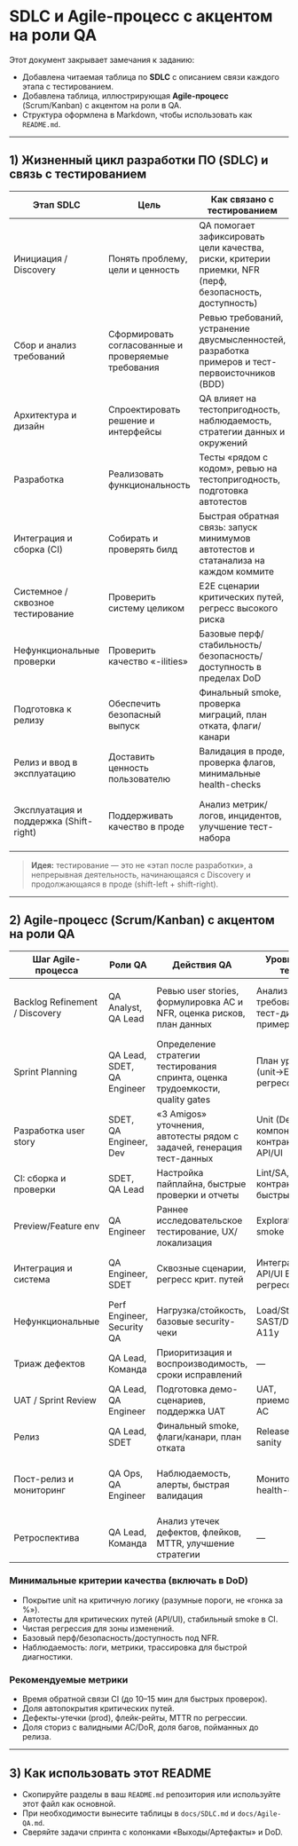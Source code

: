 # SDLC и Agile-процесс с акцентом на роли QA

Этот документ закрывает замечания к заданию:
- Добавлена читаемая таблица по **SDLC** с описанием связи каждого этапа с тестированием.
- Добавлена таблица, иллюстрирующая **Agile-процесс** (Scrum/Kanban) с акцентом на роли в QA.
- Структура оформлена в Markdown, чтобы использовать как `README.md`.

---

## 1) Жизненный цикл разработки ПО (SDLC) и связь с тестированием

| Этап SDLC | Цель | Как связано с тестированием | Роли QA | Основные виды тестирования | Артефакты / Критерии |
|---|---|---|---|---|---|
| Инициация / Discovery | Понять проблему, цели и ценность | QA помогает зафиксировать цели качества, риски, критерии приемки, NFR (перф, безопасность, доступность) | QA Lead, QA Analyst | Анализ рисков, формализация AC, черновой тест-план | Документ целей качества, черновой тест-план, риск-реестр |
| Сбор и анализ требований | Сформировать согласованные и проверяемые требования | Ревью требований, устранение двусмысленностей, разработка примеров и тест-первоисточников (BDD) | QA Analyst, QA Engineer | Статический анализ требований, примерное моделирование тестов | DoR для сториз, согласованные AC, набор примерных сценариев |
| Архитектура и дизайн | Спроектировать решение и интерфейсы | QA влияет на тестопригодность, наблюдаемость, стратегии данных и окружений | QA Lead, SDET | План пирамиды тестов, стратегия данных/фикстур | Тест-стратегия, матрица рисков, план окружений |
| Разработка | Реализовать функциональность | Тесты «рядом с кодом», ревью на тестопригодность, подготовка автотестов | SDET, Dev (unit), QA Engineer | Unit, компонентные, контрактные (API), линт/SA | Покрытие unit, автотесты в репо, quality gates в CI |
| Интеграция и сборка (CI) | Собирать и проверять билд | Быстрая обратная связь: запуск минимумов автотестов и статанализа на каждом коммите | SDET, QA Lead | Lint/SA, unit, контрактные, smoke | Отчеты CI, статусы quality gate, артефакты сборки |
| Системное / сквозное тестирование | Проверить систему целиком | E2E сценарии критических путей, регресс высокого риска | QA Engineer, SDET | Интеграционные, E2E (API/UI), регрессионные | Протоколы прогона, баг-репорты, регресс-отчет |
| Нефункциональные проверки | Проверить качество «-ilities» | Базовые перф/стабильность/безопасность/доступность в пределах DoD | Perf Engineer, Security QA | Load/Stress/Soak, SAST/DAST, A11y | Отчеты перф/безопасности, список улучшений |
| Подготовка к релизу | Обеспечить безопасный выпуск | Финальный smoke, проверка миграций, план отката, флаги/канари | QA Lead, SDET | Release-smoke, sanity | Чек-лист релиза, go/no-go, инструкции отката |
| Релиз и ввод в эксплуатацию | Доставить ценность пользователю | Валидация в проде, проверка флагов, минимальные health-checks | QA Engineer, QA Ops | Мониторинг, синтетические проверки | Отчет о релизе, подтверждение здоровья |
| Эксплуатация и поддержка (Shift-right) | Поддерживать качество в проде | Анализ метрик/логов, инцидентов, улучшение тест-набора | QA Ops, QA Lead | Пострелизная валидация, анализ утечек дефектов | Постмортем, план улучшений, обновленная стратегия |

> **Идея:** тестирование — это не «этап после разработки», а непрерывная деятельность, начинающаяся с Discovery и продолжающаяся в проде (shift-left + shift-right).

---

## 2) Agile-процесс (Scrum/Kanban) с акцентом на роли QA

| Шаг Agile-процесса | Роли QA | Действия QA | Уровни/типы тестов | Выходы / Артефакты |
|---|---|---|---|---|
| Backlog Refinement / Discovery | QA Analyst, QA Lead | Ревью user stories, формулировка AC и NFR, оценка рисков, план данных | Анализ требований, тест-дизайн по примерам | DoR, черновые кейсы, матрица рисков |
| Sprint Planning | QA Lead, SDET, QA Engineer | Определение стратегии тестирования спринта, оценка трудоемкости, quality gates | План уровней (unit→E2E), регресс-скоуп | План тестирования, DoD c QA-критериями |
| Разработка user story | SDET, QA Engineer, Dev | «3 Amigos» уточнения, автотесты рядом с задачей, генерация тест-данных | Unit (Dev), компонентные/контрактные, API/UI | Коммиты автотестов, фикстуры/фабрики |
| CI: сборка и проверки | SDET, QA Lead | Настройка пайплайна, быстрые проверки и отчеты | Lint/SA, unit, контрактные, быстрый smoke | Отчеты CI, статус quality gate |
| Preview/Feature env | QA Engineer | Раннее исследовательское тестирование, UX/локализация | Exploratory, UI smoke | Дефект-репорты, заметки сессий |
| Интеграция и система | QA Engineer, SDET | Сквозные сценарии, регресс крит. путей | Интеграционные, API/UI E2E, регресс | Протокол прогонов, отчет о регрессе |
| Нефункциональные | Perf Engineer, Security QA | Нагрузка/стойкость, базовые security-чеки | Load/Stress/Soak, SAST/DAST, A11y | Перф- и security-отчеты, рекомендации |
| Триаж дефектов | QA Lead, Команда | Приоритизация и воспроизводимость, сроки исправлений | — | Триаж-борд, SLA на фиксы |
| UAT / Sprint Review | QA Lead, QA Engineer | Подготовка демо-сценариев, поддержка UAT | UAT, приемочные по AC | Протокол UAT, список замечаний |
| Релиз | QA Lead, SDET | Финальный smoke, флаги/канари, план отката | Release-smoke, sanity | Чек-лист релиза, go/no-go |
| Пост-релиз и мониторинг | QA Ops, QA Engineer | Наблюдаемость, алерты, быстрая валидация | Мониторинг, health-checks | Пост-релизный отчет, инцидент-карты |
| Ретроспектива | QA Lead, Команда | Анализ утечек дефектов, флейков, MTTR, улучшение стратегии | — | Action items, обновленная пирамида тестов |

### Минимальные критерии качества (включать в DoD)
- Покрытие unit на критичную логику (разумные пороги, не «гонка за %»).
- Автотесты для критических путей (API/UI), стабильный smoke в CI.
- Чистая регрессия для зоны изменений.
- Базовый перф/безопасность/доступность под NFR.
- Наблюдаемость: логи, метрики, трассировка для быстрой диагностики.

### Рекомендуемые метрики
- Время обратной связи CI (до 10–15 мин для быстрых проверок).
- Доля автопокрытия критических путей.
- Дефекты-утечки (prod), флейк-рейты, MTTR по регрессии.
- Доля сториз с валидными AC/DoR, доля багов, пойманных до релиза.

---

## 3) Как использовать этот README
- Скопируйте разделы в ваш `README.md` репозитория или используйте этот файл как основной.
- При необходимости вынесите таблицы в `docs/SDLC.md` и `docs/Agile-QA.md`.
- Сверяйте задачи спринта с колонками «Выходы/Артефакты» и DoD.

